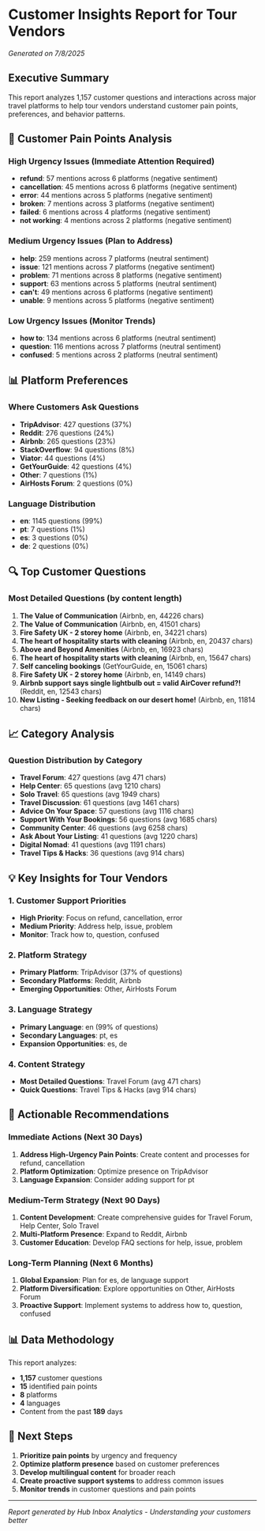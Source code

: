 # Customer Insights Report for Tour Vendors
*Generated on 7/8/2025*

## Executive Summary

This report analyzes 1,157 customer questions and interactions across major travel platforms to help tour vendors understand customer pain points, preferences, and behavior patterns.

## 🎯 Customer Pain Points Analysis

### High Urgency Issues (Immediate Attention Required)
- **refund**: 57 mentions across 6 platforms (negative sentiment)
- **cancellation**: 45 mentions across 6 platforms (negative sentiment)
- **error**: 44 mentions across 5 platforms (negative sentiment)
- **broken**: 7 mentions across 3 platforms (negative sentiment)
- **failed**: 6 mentions across 4 platforms (negative sentiment)
- **not working**: 4 mentions across 2 platforms (negative sentiment)

### Medium Urgency Issues (Plan to Address)
- **help**: 259 mentions across 7 platforms (neutral sentiment)
- **issue**: 121 mentions across 7 platforms (negative sentiment)
- **problem**: 71 mentions across 8 platforms (negative sentiment)
- **support**: 63 mentions across 5 platforms (neutral sentiment)
- **can't**: 49 mentions across 6 platforms (negative sentiment)
- **unable**: 9 mentions across 5 platforms (negative sentiment)

### Low Urgency Issues (Monitor Trends)
- **how to**: 134 mentions across 6 platforms (neutral sentiment)
- **question**: 116 mentions across 7 platforms (neutral sentiment)
- **confused**: 5 mentions across 2 platforms (neutral sentiment)

## 📊 Platform Preferences

### Where Customers Ask Questions
- **TripAdvisor**: 427 questions (37%)
- **Reddit**: 276 questions (24%)
- **Airbnb**: 265 questions (23%)
- **StackOverflow**: 94 questions (8%)
- **Viator**: 44 questions (4%)
- **GetYourGuide**: 42 questions (4%)
- **Other**: 7 questions (1%)
- **AirHosts Forum**: 2 questions (0%)

### Language Distribution
- **en**: 1145 questions (99%)
- **pt**: 7 questions (1%)
- **es**: 3 questions (0%)
- **de**: 2 questions (0%)

## 🔍 Top Customer Questions

### Most Detailed Questions (by content length)
1. **The Value of Communication** (Airbnb, en, 44226 chars)
2. **The Value of Communication** (Airbnb, en, 41501 chars)
3. **Fire Safety UK - 2 storey home** (Airbnb, en, 34221 chars)
4. **The heart of hospitality starts with cleaning** (Airbnb, en, 20437 chars)
5. **Above and Beyond Amenities** (Airbnb, en, 16923 chars)
6. **The heart of hospitality starts with cleaning** (Airbnb, en, 15647 chars)
7. **Self canceling bookings** (GetYourGuide, en, 15061 chars)
8. **Fire Safety UK - 2 storey home** (Airbnb, en, 14149 chars)
9. **Airbnb support says single lightbulb out = valid AirCover refund?!** (Reddit, en, 12543 chars)
10. **New Listing - Seeking feedback on our desert home!** (Airbnb, en, 11814 chars)

## 📈 Category Analysis

### Question Distribution by Category
- **Travel Forum**: 427 questions (avg 471 chars)
- **Help Center**: 65 questions (avg 1210 chars)
- **Solo Travel**: 65 questions (avg 1949 chars)
- **Travel Discussion**: 61 questions (avg 1461 chars)
- **Advice On Your Space**: 57 questions (avg 1116 chars)
- **Support With Your Bookings**: 56 questions (avg 1685 chars)
- **Community Center**: 46 questions (avg 6258 chars)
- **Ask About Your Listing**: 41 questions (avg 1220 chars)
- **Digital Nomad**: 41 questions (avg 1191 chars)
- **Travel Tips & Hacks**: 36 questions (avg 914 chars)

## 💡 Key Insights for Tour Vendors

### 1. Customer Support Priorities
- **High Priority**: Focus on refund, cancellation, error
- **Medium Priority**: Address help, issue, problem
- **Monitor**: Track how to, question, confused

### 2. Platform Strategy
- **Primary Platform**: TripAdvisor (37% of questions)
- **Secondary Platforms**: Reddit, Airbnb
- **Emerging Opportunities**: Other, AirHosts Forum

### 3. Language Strategy
- **Primary Language**: en (99% of questions)
- **Secondary Languages**: pt, es
- **Expansion Opportunities**: es, de

### 4. Content Strategy
- **Most Detailed Questions**: Travel Forum (avg 471 chars)
- **Quick Questions**: Travel Tips & Hacks (avg 914 chars)

## 🚀 Actionable Recommendations

### Immediate Actions (Next 30 Days)
1. **Address High-Urgency Pain Points**: Create content and processes for refund, cancellation
2. **Platform Optimization**: Optimize presence on TripAdvisor
3. **Language Expansion**: Consider adding support for pt

### Medium-Term Strategy (Next 90 Days)
1. **Content Development**: Create comprehensive guides for Travel Forum, Help Center, Solo Travel
2. **Multi-Platform Presence**: Expand to Reddit, Airbnb
3. **Customer Education**: Develop FAQ sections for help, issue, problem

### Long-Term Planning (Next 6 Months)
1. **Global Expansion**: Plan for es, de language support
2. **Platform Diversification**: Explore opportunities on Other, AirHosts Forum
3. **Proactive Support**: Implement systems to address how to, question, confused

## 📊 Data Methodology

This report analyzes:
- **1,157** customer questions
- **15** identified pain points
- **8** platforms
- **4** languages
- Content from the past **189** days

## 🔄 Next Steps

1. **Prioritize pain points** by urgency and frequency
2. **Optimize platform presence** based on customer preferences
3. **Develop multilingual content** for broader reach
4. **Create proactive support systems** to address common issues
5. **Monitor trends** in customer questions and pain points

---

*Report generated by Hub Inbox Analytics - Understanding your customers better*
